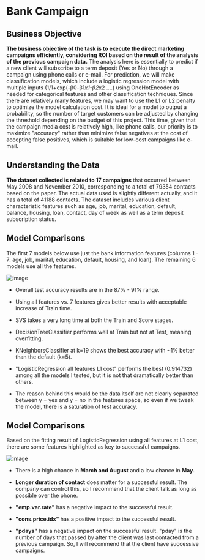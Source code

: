 # Bank Campaign

## Business Objective

**The business objective of the task is to execute the direct marketing campaigns efficiently, considering ROI based on the result of the analysis of the previous campaign data.** The analysis here is essentially to predict if a new client will subscribe to a term deposit (Yes or No) through a campaign using phone calls or e-mail. For prediction, we will make classification models, which include a logistic regression model with multiple inputs (1/1+exp(-β0-β1*x1-β2*x2 ....) using OneHotEncoder as needed for categorical features and other classification techniques. Since there are relatively many features, we may want to use the L1 or L2 penalty to optimize the model calculation cost. It is ideal for a model to output a probability, so the number of target customers can be adjusted by changing the threshold depending on the budget of this project. This time, given that the campaign media cost is relatively high, like phone calls, our priority is to maximize "accuracy" rather than minimize false negatives at the cost of accepting false positives, which is suitable for low-cost campaigns like e-mail.

## Understanding the Data
**The dataset collected is related to 17 campaigns** that occurred between May 2008 and November 2010, corresponding to a total of 79354 contacts based on the paper. The actual data used is slightly different actually, and it has a total of 41188 contacts. The dataset includes various client characteristic features such as age, job, marital, education, default, balance, housing, loan, contact, day of week as well as a term deposit subscription status.


## Model Comparisons

The first 7 models below use just the bank information features (columns 1 - 7: age, job, marital, education, default, housing, and loan). The remaining 6 models use all the features.

![image](https://github.com/toshiokimura/17_BankCampaign/assets/44044445/f452abc4-b843-4145-94a7-6736b3fb4538)

* Overall test accuracy results are in the 87% - 91% range. 

* Using all features vs. 7 features gives better results with acceptable increase of Train time.

* SVS takes a very long time at both the Train and Score stages.

* DecisionTreeClassifier performs well at Train but not at Test, meaning overfitting.

* KNeighborsClassifier at k=19 shows the best accuracy with ~1% better than the default (k=5).

* "LogisticRegression all features L1 cost" performs the best (0.914732) among all the models I tested, but it is not that dramatically better than others.

* The reason behind this would be the data itself are not clearly separated between y = yes and y = no in the features space, so even if we tweak the model, there is a saturation of test accuracy.


## Model Comparisons

Based on the fitting result of LogisticRegression using all features at L1 cost, there are some features highlighted as key to successful campaigns.

![image](https://github.com/toshiokimura/17_BankCampaign/assets/44044445/32aec4c1-35a8-4f13-b5a4-266ea58cbab8)

* There is a high chance in **March and August** and a low chance in **May**.

* **Longer duration of contact** does matter for a successful result. The company can control this, so I recommend that the client talk as long as possible over the phone.

* **"emp.var.rate"** has a negative impact to the successful result.

* **"cons.price.idx"** has a positive impact to the successful result.

* **"pdays"** has a negative impact on the successful result. "pday" is the number of days that passed by after the client was last contacted from a previous campaign. So, I will recommend that the client have successive campaigns.
